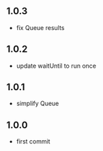 ## 1.0.3

- fix Queue results

## 1.0.2

- update waitUntil to run once 

## 1.0.1

- simplify Queue

## 1.0.0

- first commit
